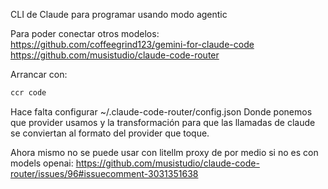 CLI de Claude para programar usando modo agentic

Para poder conectar otros modelos:
https://github.com/coffeegrind123/gemini-for-claude-code
https://github.com/musistudio/claude-code-router

Arrancar con:
```bash
ccr code
```

Hace falta configurar ~/.claude-code-router/config.json
Donde ponemos que provider usamos y la transformación para que las llamadas de claude se conviertan al formato del provider que toque.

Ahora mismo no se puede usar con litellm proxy de por medio si no es con models openai: https://github.com/musistudio/claude-code-router/issues/96#issuecomment-3031351638
